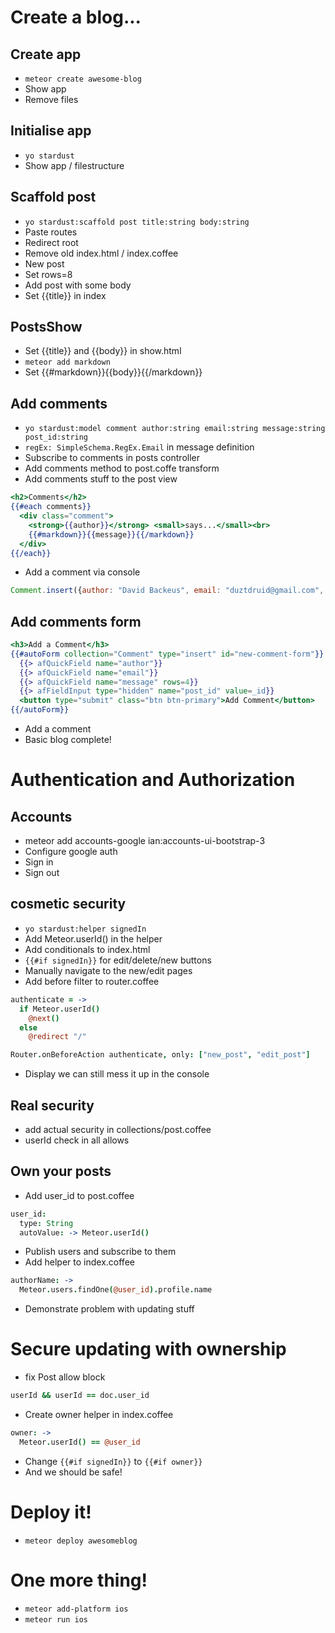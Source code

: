 Create a blog...
================

## Create app
- `meteor create awesome-blog`
- Show app
- Remove files

## Initialise app
- `yo stardust`
- Show app / filestructure

## Scaffold post
- `yo stardust:scaffold post title:string body:string`
- Paste routes
- Redirect root
- Remove old index.html / index.coffee
- New post
- Set rows=8
- Add post with some body
- Set {{title}} in index

## PostsShow

- Set {{title}} and {{body}} in show.html
- `meteor add markdown`
- Set {{#markdown}}{{body}}{{/markdown}}

## Add comments
- `yo stardust:model comment author:string email:string message:string post_id:string`
- `regEx: SimpleSchema.RegEx.Email` in message definition
- Subscribe to comments in posts controller
- Add comments method to post.coffe transform
- Add comments stuff to the post view

```handlebars
<h2>Comments</h2>
{{#each comments}}
  <div class="comment">
    <strong>{{author}}</strong> <small>says...</small><br>
    {{#markdown}}{{message}}{{/markdown}}
  </div>
{{/each}}
```

- Add a comment via console

```js
Comment.insert({author: "David Backeus", email: "duztdruid@gmail.com", message: "Awesome post you got there!", post_id: ""})
```

## Add comments form

```handlebars
<h3>Add a Comment</h3>
{{#autoForm collection="Comment" type="insert" id="new-comment-form"}}
  {{> afQuickField name="author"}}
  {{> afQuickField name="email"}}
  {{> afQuickField name="message" rows=4}}
  {{> afFieldInput type="hidden" name="post_id" value=_id}}
  <button type="submit" class="btn btn-primary">Add Comment</button>
{{/autoForm}}
```

- Add a comment
- Basic blog complete!

Authentication and Authorization
================================

## Accounts
- meteor add accounts-google ian:accounts-ui-bootstrap-3
- Configure google auth
- Sign in
- Sign out

## cosmetic security
- `yo stardust:helper signedIn`
- Add Meteor.userId() in the helper
- Add conditionals to index.html
- `{{#if signedIn}}` for edit/delete/new buttons
- Manually navigate to the new/edit pages
- Add before filter to router.coffee

```coffeescript
authenticate = ->
  if Meteor.userId()
    @next()
  else
    @redirect "/"

Router.onBeforeAction authenticate, only: ["new_post", "edit_post"]
```

- Display we can still mess it up in the console

## Real security

- add actual security in collections/post.coffee
- userId check in all allows

## Own your posts

- Add user_id to post.coffee

```coffeescript
user_id:
  type: String
  autoValue: -> Meteor.userId()
```

- Publish users and subscribe to them
- Add helper to index.coffee

```coffeescript
authorName: ->
  Meteor.users.findOne(@user_id).profile.name
```
- Demonstrate problem with updating stuff

# Secure updating with ownership

- fix Post allow block

```coffeescript
userId && userId == doc.user_id
```

- Create owner helper in index.coffee

```coffeescript
owner: ->
  Meteor.userId() == @user_id
```

- Change `{{#if signedIn}}` to `{{#if owner}}`
- And we should be safe!

Deploy it!
==========

- `meteor deploy awesomeblog`

One more thing!
===============

- `meteor add-platform ios`
- `meteor run ios`
